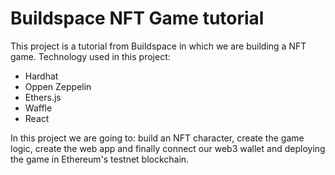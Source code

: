 # Buildspace NFT Game tutorial

This project is a tutorial from Buildspace in which we are building a NFT game.
Technology used in this project:
- Hardhat
- Oppen Zeppelin
- Ethers.js
- Waffle
- React     

In this project we are going to: build an NFT character, create the game logic, create the web app and finally connect our web3 wallet and deploying the game in Ethereum's testnet blockchain.